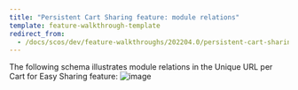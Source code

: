 ```yaml
---
title: "Persistent Cart Sharing feature: module relations"
template: feature-walkthrough-template
redirect_from:
  - /docs/scos/dev/feature-walkthroughs/202204.0/persistent-cart-sharing-feature-walkthrough/persistent-cart-sharing-feature-module-relations.html
---
```


The following schema illustrates module relations in the Unique URL per Cart for Easy Sharing feature:
![image](https://spryker.s3.eu-central-1.amazonaws.com/docs/Features/Shopping+Cart/Unique+URL+per+Cart+for+Easy+Sharing/unique-url-module-diagram.png)
